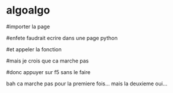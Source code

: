 # algoalgo


#importer la page

#enfete faudrait ecrire dans une page python

#et appeler la fonction

#mais je crois que ca marche pas

#donc appuyer sur f5 sans le faire

bah ca marche pas pour la premiere fois... mais la deuxieme oui... 
